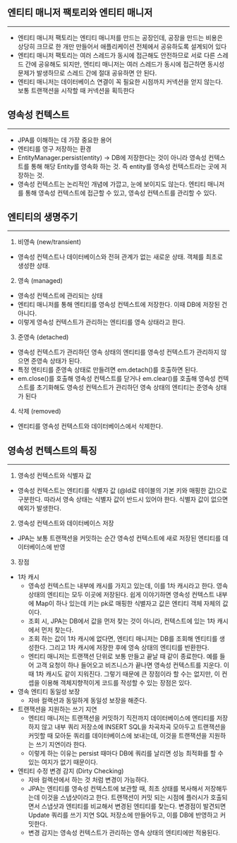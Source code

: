 ## 엔티티 매니저 팩토리와 엔티티 매니저

---

- 엔티티 매니저 팩토리는 엔티티 매니저를 만드는 공장인데, 공장을 만드는 비용은 상당히 크므로 한 개만 만들어서 애플리케이션 전체에서 공유하도록 설계되어 있다
- 엔티티 매니저 팩토리는 여러 스레드가 동시에 접근해도 안전하므로 서로 다른 스레드 간에 공유해도 되지만, 엔티티 매니저는 여러 스레드가 동시에 접근하면 동시성 문제가 발생하므로 스레드 간에 절대 공유하면 안 된다.
- 엔티티 매니저는 데이터베이스 연결이 꼭 필요한 시점까지 커넥션을 얻지 않는다. 보통 트랜잭션을 시작할 때 커넥션을 획득한다

## 영속성 컨텍스트

---

- JPA를 이해하는 데 가장 중요한 용어
- 엔티티를 영구 저장하는 환경
- EntityManager.persist(entity) → DB에 저장한다는 것이 아니라 영속성 컨텍스트를 통해 해당 Entity를 영속화 하는 것. 즉 entity를 영속성 컨텍스트라는 곳에 저장하는 것.
- 영속성 컨텍스트는 논리적인 개념에 가깝고, 눈에 보이지도 않는다. 엔티티 매니저를 통해 영속성 컨텍스트에 접근할 수 있고, 영속성 컨텍스트를 관리할 수 있다.

## 엔티티의 생명주기

---

1. 비영속 (new/transient) 
- 영속성 컨텍스트나 데이터베이스와 전혀 관계가 없는 새로운 상태. 객체를 최초로 생성한 상태.
2. 영속 (managed)
- 영속성 컨텍스트에 관리되는 상태
- 엔티티 매니저를 통해 엔티티를 영속성 컨텍스트에 저장한다. 이때 DB에 저장된 건 아니다.
- 이렇게 영속성 컨텍스트가 관리하는 엔티티를 영속 상태라고 한다.
3. 준영속 (detached)
- 영속성 컨텍스트가 관리하던 영속 상태의 엔티티를 영속성 컨텍스트가 관리하지 않으면 준영속 상태가 된다.
- 특정 엔티티를 준영속 상태로 만들려면 em.detach()를 호출하면 된다.
- em.close()를 호출해 영속성 컨텍스트를 닫거나 em.clear()를 호출해 영속성 컨텍스트를 초기화해도 영속성 컨텍스트가 관리하던 영속 상태의 엔티티는 준영속 상태가 된다
4. 삭제 (removed)
- 엔티티를 영속성 컨텍스트와 데이터베이스에서 삭제한다.

## 영속성 컨텍스트의 특징

---

1. 영속성 컨텍스트와 식별자 값
- 영속성 컨텍스트는 엔티티를 식별자 값 (@Id로 테이블의 기본 키와 매핑한 값)으로 구분한다. 따라서 영속 상태는 식별자 값이 반드시 있어야 한다. 식별자 값이 없으면 예외가 발생한다.
2. 영속성 컨텍스트와 데이터베이스 저장
- JPA는 보통 트랜잭션을 커밋하는 순간 영속성 컨텍스트에 새로 저장된 엔티티를 데이터베이스에 반영
3. 장점 
- 1차 캐시
    - 영속성 컨텍스트는 내부에 캐시를 가지고 있는데, 이를 1차 캐시라고 한다. 영속 상태의 엔티티는 모두 이곳에 저장된다. 쉽게 이야기하면 영속성 컨텍스트 내부에 Map이 하나 있는데 키는 pk로 매핑한 식별자고 값은 엔티티 객체 자체의 값이다.
    - 조회 시, JPA는 DB에서 값을 먼저 찾는 것이 아니라, 컨텍스트에 있는 1차 캐시에서 먼저 찾는다.
    - 조회 하는 값이 1차 캐시에 없다면, 엔티티 매니저는 DB를 조회해 엔티티를 생성한다. 그리고 1차 캐시에 저장한 후에 영속 상태의 엔티티를 반환한다.
    - 엔티티 매니저는 트랜잭션 단위로 보통 만들고 끝날 때 같이 종료한다. 예를 들어 고객 요청이 하나 들어오고 비즈니스가 끝나면 영속성 컨텍스트를 지운다. 이때 1차 캐시도 같이 지워진다. 그렇기 때문에 큰 장점이라 할 수는 없지만, 이 컨셉을 이용해 객체지향적이게 코드를 작성할 수 있는 장점은 있다.
- 영속 엔티티 동일성 보장
    - 자바 컬랙션과 동일하게 동일성 보장을 해준다.
- 트랜잭션을 지원하는 쓰기 지연
    - 엔티티 매니저는 트랜잭션을 커밋하기 직전까지 데이터베이스에 엔티티를 저장하지 않고 내부 쿼리 저장소에 INSERT SQL을 차곡차곡 모아두고 트랜잭션을 커밋할 때 모아둔 쿼리를 데이터베이스에 보내는데, 이것을 트랜잭션을 지원하는 쓰기 지연이라 한다.
    - 이렇게 하는 이유는 persist 때마다 DB에 쿼리를 날리면 성능 최적화를 할 수 있는 여지가 없기 때문이다.
- 엔티티 수정 변경 감지 (Dirty Checking)
    - 자바 컬렉션에서 하는 것 처럼 변경이 가능하다.
    - JPA는 엔티티를 영속성 컨텍스트에 보관할 때, 최초 상태를 복사해서 저장해두는데 이것을 스냅샷이라고 한다. 트랜잭션이 커밋 되는 시점에 플러시가 호출되면서 스냅샷과 엔티티를 비교해서 변경된 엔티티를 찾는다. 변경점이 발견되면 Update 쿼리를 쓰기 지연 SQL 저장소에 만들어두고, 이를 DB에 반영하고 커밋한다.
    - 변경 감지는 영속성 컨텍스트가 관리하는 영속 상태의 엔티티에만 적용된다.